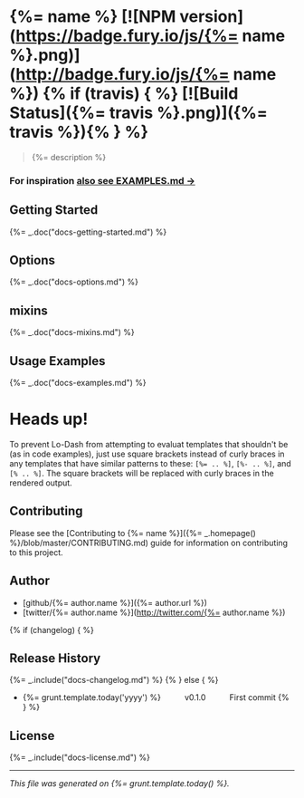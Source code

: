 # {%= name %} [![NPM version](https://badge.fury.io/js/{%= name %}.png)](http://badge.fury.io/js/{%= name %}) {% if (travis) { %} [![Build Status]({%= travis %}.png)]({%= travis %}){% } %}

> {%= description %}

### For inspiration [also see EXAMPLES.md →](./EXAMPLES.md)

## Getting Started
{%= _.doc("docs-getting-started.md") %}

## Options
{%= _.doc("docs-options.md") %}

## mixins
{%= _.doc("docs-mixins.md") %}

## Usage Examples
{%= _.doc("docs-examples.md") %}

# Heads up!
To prevent Lo-Dash from attempting to evaluat templates that shouldn't be (as in code examples), just use square brackets instead of curly braces in any templates that have similar patterns to these: `[%= .. %]`, `[%- .. %]`, and `[% .. %]`. The square brackets will be replaced with curly braces in the rendered output.

## Contributing
Please see the [Contributing to {%= name %}]({%= _.homepage() %}/blob/master/CONTRIBUTING.md) guide for information on contributing to this project.

## Author

+ [github/{%= author.name %}]({%= author.url %})
+ [twitter/{%= author.name %}](http://twitter.com/{%= author.name %})

{% if (changelog) { %}
## Release History
{%= _.include("docs-changelog.md") %} {% } else { %}
 * {%= grunt.template.today('yyyy') %}   v0.1.0   First commit
{% } %}

## License
{%= _.include("docs-license.md") %}

***

_This file was generated on {%= grunt.template.today() %}._

[minimatch]: https://github.com/isaacs/minimatch
